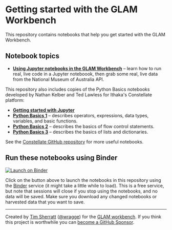 # Getting started with the GLAM Workbench

This repository contains notebooks that help you get started with the GLAM Workbench.

## Notebook topics

* [**Using Jupyter notebooks in the GLAM Workbench**](Using_Jupyter_notebooks.ipynb) – learn how to run real, live code in a Jupyter noteboook, then grab some real, live data from the National Museum of Australia API.

This repository also includes copies of the Python Basics notebooks developed by Nathan Kelber and Ted Lawless for Ithaka's Constellate platform:

* [**Getting started with Jupyter**](getting-started-with-jupyter.ipynb)
* [**Python Basics 1**](python-basics-1.ipynb) – describes operators, expressions, data types, variables, and basic functions.
* [**Python Basics 2**](python-basics-2.ipynb) – describes the basics of flow control statements.
* [**Python Basics 3**](python-basics-3.ipynb) – describes the basics of lists and dictionaries.

See the [Constellate GitHub repository](https://github.com/ithaka/tdm-notebooks) for more useful notebooks.

<!-- START RUN INFO -->

## Run these notebooks using Binder

[![Launch on Binder](https://mybinder.org/badge_logo.svg)](https://mybinder.org/v2/gh/GLAM-Workbench/trove-newspapers/master/?urlpath=lab/tree/index.md)

Click on the button above to launch the notebooks in this repository using the [Binder](https://mybinder.org/) service (it might take a little while to load). This is a free service, but note that sessions will close if you stop using the notebooks, and no data will be saved. Make sure you download any changed notebooks or harvested data that you want to save.

----

Created by [Tim Sherratt](https://timsherratt.org) ([@wragge](https://twitter.com/wragge)) for the [GLAM workbench](https://glam-workbench.github.io/). If you think this project is worthwhile you can [become a GitHub Sponsor](https://github.com/sponsors/wragge).